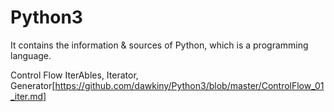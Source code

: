 # Python3
It contains the information &amp; sources of Python, which is a programming language.


Control Flow
IterAbles, Iterator, Generator[https://github.com/dawkiny/Python3/blob/master/ControlFlow_01_iter.md]
